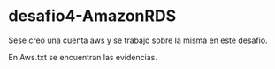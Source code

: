 # desafio4-AmazonRDS


Sese creo una cuenta aws y se trabajo sobre la misma en este desafio.

En Aws.txt se encuentran las evidencias.
